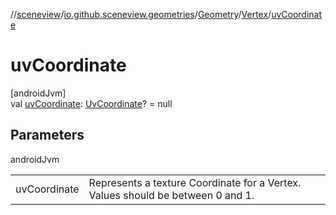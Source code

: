 //[sceneview](../../../../index.md)/[io.github.sceneview.geometries](../../index.md)/[Geometry](../index.md)/[Vertex](index.md)/[uvCoordinate](uv-coordinate.md)

# uvCoordinate

[androidJvm]\
val [uvCoordinate](uv-coordinate.md): [UvCoordinate](../../index.md#661897273%2FClasslikes%2F-1571379623)? = null

## Parameters

androidJvm

| | |
|---|---|
| uvCoordinate | Represents a texture Coordinate for a Vertex. Values should be between 0 and 1. |
